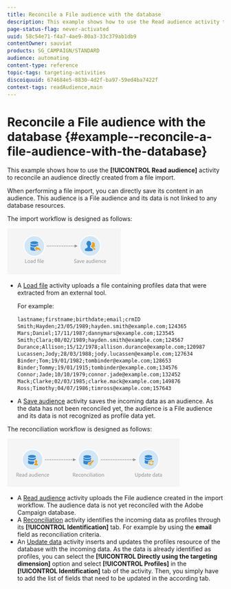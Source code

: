 ```yaml
---
title: Reconcile a File audience with the database
description: This example shows how to use the Read audience activity to reconcile an audience directly created from a file import.
page-status-flag: never-activated
uuid: 58c54e71-f4a7-4ae9-80a3-33c379ab1db9
contentOwner: sauviat
products: SG_CAMPAIGN/STANDARD
audience: automating
content-type: reference
topic-tags: targeting-activities
discoiquuid: 674684e5-8830-4d2f-ba97-59ed4ba7422f
context-tags: readAudience,main
---
```


# Reconcile a File audience with the database {#example--reconcile-a-file-audience-with-the-database}

This example shows how to use the **[!UICONTROL Read audience]** activity to reconcile an audience directly created from a file import.

When performing a file import, you can directly save its content in an audience. This audience is a File audience and its data is not linked to any database resources.

The import workflow is designed as follows:

![](assets/readaudience_activity_example3.png)

* A [Load file](../../automating/using/load-file.md) activity uploads a file containing profiles data that were extracted from an external tool.

  For example:

  ```
  lastname;firstname;birthdate;email;crmID
  Smith;Hayden;23/05/1989;hayden.smith@example.com;124365
  Mars;Daniel;17/11/1987;dannymars@example.com;123545
  Smith;Clara;08/02/1989;hayden.smith@example.com;124567
  Durance;Allison;15/12/1978;allison.durance@example.com;120987
  Lucassen;Jody;28/03/1988;jody.lucassen@example.com;127634
  Binder;Tom;19/01/1982;tombinder@example.com;128653
  Binder;Tommy;19/01/1915;tombinder@example.com;134576
  Connor;Jade;10/10/1979;connor.jade@example.com;132452
  Mack;Clarke;02/03/1985;clarke.mack@example.com;149876
  Ross;Timothy;04/07/1986;timross@example.com;157643
  ```

* A [Save audience](../../automating/using/save-audience.md) activity saves the incoming data as an audience. As the data has not been reconciled yet, the audience is a File audience and its data is not recognized as profile data yet.

The reconciliation workflow is designed as follows:

![](assets/readaudience_activity_example2.png)

* A [Read audience](../../automating/using/read-audience.md) activity uploads the File audience created in the import workflow. The audience data is not yet reconciled with the Adobe Campaign database.
* A [Reconciliation](../../automating/using/reconciliation.md) activity identifies the incoming data as profiles through its **[!UICONTROL Identification]** tab. For example by using the **email** field as reconciliation criteria.
* An [Update data](../../automating/using/update-data.md) activity inserts and updates the profiles resource of the database with the incoming data. As the data is already identified as profiles, you can select the **[!UICONTROL Directly using the targeting dimension]** option and select **[!UICONTROL Profiles]** in the **[!UICONTROL Identification]** tab of the activity. Then, you simply have to add the list of fields that need to be updated in the according tab.
